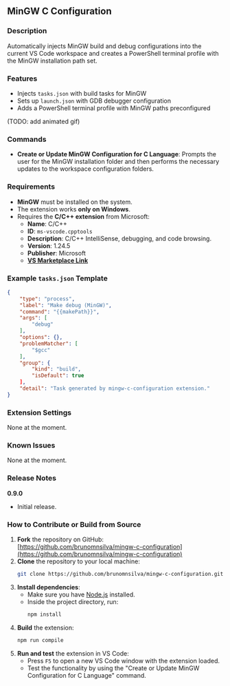 
## MinGW C Configuration

### Description

Automatically injects MinGW build and debug configurations into the current VS Code workspace and creates a PowerShell terminal profile with the MinGW installation path set.

### Features
- Injects `tasks.json` with build tasks for MinGW
- Sets up `launch.json` with GDB debugger configuration
- Adds a PowerShell terminal profile with MinGW paths preconfigured

(TODO: add animated gif)

### Commands
- **Create or Update MinGW Configuration for C Language**: Prompts the user for the MinGW installation folder and then performs the necessary updates to the workspace configuration folders.

### Requirements
- **MinGW** must be installed on the system.
- The extension works **only on Windows**.
- Requires the **C/C++ extension** from Microsoft:
  - **Name**: C/C++
  - **ID**: `ms-vscode.cpptools`
  - **Description**: C/C++ IntelliSense, debugging, and code browsing.
  - **Version**: 1.24.5
  - **Publisher**: Microsoft
  - [**VS Marketplace Link**](https://marketplace.visualstudio.com/items/?itemName=ms-vscode.cpptools)

### Example `tasks.json` Template

```json
{
    "type": "process",
    "label": "Make debug (MinGW)",
    "command": "{{makePath}}",
    "args": [
        "debug"
    ],
    "options": {},
    "problemMatcher": [
        "$gcc"
    ],
    "group": {
        "kind": "build",
        "isDefault": true
    ],
    "detail": "Task generated by mingw-c-configuration extension."
}
```

### Extension Settings
None at the moment.

### Known Issues
None at the moment.

### Release Notes
**0.9.0**  
- Initial release.

### How to Contribute or Build from Source

1. **Fork** the repository on GitHub: [https://github.com/brunomnsilva/mingw-c-configuration](https://github.com/brunomnsilva/mingw-c-configuration)
2. **Clone** the repository to your local machine:
   ```bash
   git clone https://github.com/brunomnsilva/mingw-c-configuration.git
   ```
3. **Install dependencies**:
   - Make sure you have [Node.js](https://nodejs.org/) installed.
   - Inside the project directory, run:
     ```bash
     npm install
     ```
4. **Build** the extension:
   ```bash
   npm run compile
   ```
5. **Run and test** the extension in VS Code:
   - Press `F5` to open a new VS Code window with the extension loaded.
   - Test the functionality by using the "Create or Update MinGW Configuration for C Language" command.